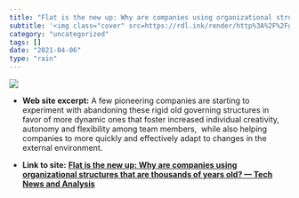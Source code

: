 ```yaml
---
title: "Flat is the new up: Why are companies using organizational structures that are thousands of years old? — Tech News and Analysis"
subtitle: '<img class="cover" src=https://rdl.ink/render/http%3A%2F%2Fgigaom.com%2F2013%2F04%2F27%2Fflat-is-the...'
category: "uncategorized"
tags: []
date: "2021-04-06"
type: "rain"
---
```

<img class="cover" src=https://rdl.ink/render/http%3A%2F%2Fgigaom.com%2F2013%2F04%2F27%2Fflat-is-the-new-up-why-are-companies-using-organizational-structures-that-are-thousands-of-years-old>



* **Web site excerpt:** A few pioneering companies are starting to experiment with abandoning these rigid old governing structures in favor of more dynamic ones that foster increased individual creativity, autonomy and flexibility among team members, &nbsp;while also helping companies to more quickly and effectively adapt to changes in the external environment.

* **Link to site:** **[Flat is the new up: Why are companies using organizational structures that are thousands of years old? — Tech News and Analysis](http://gigaom.com/2013/04/27/flat-is-the-new-up-why-are-companies-using-organizational-structures-that-are-thousands-of-years-old)**